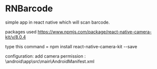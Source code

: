# RNBarcode
simple app in react native which will scan barcode.



packages used
https://www.npmjs.com/package/react-native-camera-kit/v/8.0.4

type this command =
   npm install react-native-camera-kit --save


configuration:
add camera permission :
\android\app\src\main\AndroidManifest.xml

 <uses-permission android:name="android.permission.CAMERA"/>


